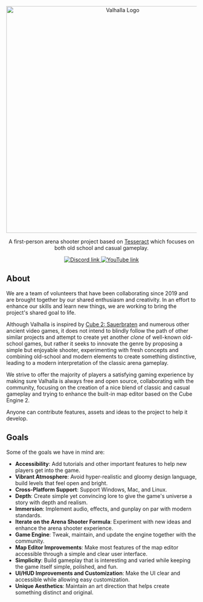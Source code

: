 <p align="center">
  <img width="600" src="https://dl.dropboxusercontent.com/s/jld3nn81hag8w8g/logo_ol640x160.png?dl=0" alt="Valhalla Logo">
</p>

<p align="center">
  A first-person arena shooter project based on <a href="http://tesseract.gg/">Tesseract</a> which focuses on both old school and casual gameplay.
</p>

<p align="center">
  <a href="https://discord.gg/qFMAde5WQP">
    <img src="https://img.shields.io/badge/Discord-blue?style=for-the-badge&logo=discord&logoColor=white" alt="Discord link"/>
  </a>
  <a href="https://www.youtube.com/channel/UCjAPRHO03EqzBtTbcHXEbBw">
    <img src="https://img.shields.io/badge/YouTube-red?style=for-the-badge&logo=youtube&logoColor=white" alt="YouTube link"/>
  </a>
</p>

## About
We are a team of volunteers that have been collaborating since 2019 and are brought together by our shared enthusiasm and creativity.
In an effort to enhance our skills and learn new things, we are working to bring the project's shared goal to life.

Although Valhalla is inspired by [Cube 2: Sauerbraten](http://sauerbraten.org) and numerous other ancient video games, it does not intend to blindly follow the path of other similar projects and attempt to create yet another *clone* of well-known old-school games, but rather it seeks to innovate the genre by proposing a simple but enjoyable shooter, experimenting with fresh concepts and combining old-school and modern elements to create something distinctive, leading to a modern interpretation of the classic arena gameplay.

We strive to offer the majority of players a satisfying gaming experience by making sure Valhalla is always free and open source, collaborating with the community, focusing on the creation of a nice blend of classic and casual gameplay and trying to enhance the built-in map editor based on the Cube Engine 2.

Anyone can contribute features, assets and ideas to the project to help it develop.

## Goals
Some of the goals we have in mind are:
- **Accessibility**: Add tutorials and other important features to help new players get into the game.
- **Vibrant Atmosphere**: Avoid hyper-realistic and gloomy design language, build levels that feel open and bright.
- **Cross-Platform Support**: Support Windows, Mac, and Linux.
- **Depth**: Create simple yet convincing lore to give the game's universe a story with depth and realism.
- **Immersion**: Implement audio, effects, and gunplay on par with modern standards.
- **Iterate on the Arena Shooter Formula**: Experiment with new ideas and enhance the arena shooter experience.
- **Game Engine**: Tweak, maintain, and update the engine together with the community.
- **Map Editor Improvements**: Make most features of the map editor accessible through a simple and clear user interface.
- **Simplicity**: Build gameplay that is interesting and varied while keeping the game itself simple, polished, and fun.
- **UI/HUD Improvements and Customization**: Make the UI clear and accessible while allowing easy customization.
- **Unique Aesthetics**: Maintain an art direction that helps create something distinct and original.
